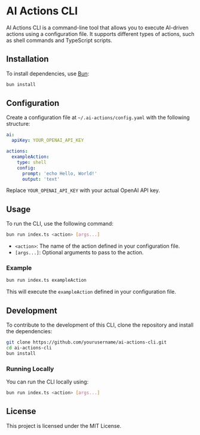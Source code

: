# AI Actions CLI

AI Actions CLI is a command-line tool that allows you to execute AI-driven actions using a configuration file. It supports different types of actions, such as shell commands and TypeScript scripts.

## Installation

To install dependencies, use [Bun](https://bun.sh):

```bash
bun install
```

## Configuration

Create a configuration file at `~/.ai-actions/config.yaml` with the following structure:

```yaml
ai:
  apiKey: YOUR_OPENAI_API_KEY

actions:
  exampleAction:
    type: shell
    config:
      prompt: 'echo Hello, World!'
      output: 'text'
```

Replace `YOUR_OPENAI_API_KEY` with your actual OpenAI API key.

## Usage

To run the CLI, use the following command:

```bash
bun run index.ts <action> [args...]
```

- `<action>`: The name of the action defined in your configuration file.
- `[args...]`: Optional arguments to pass to the action.

### Example

```bash
bun run index.ts exampleAction
```

This will execute the `exampleAction` defined in your configuration file.

## Development

To contribute to the development of this CLI, clone the repository and install the dependencies:

```bash
git clone https://github.com/yourusername/ai-actions-cli.git
cd ai-actions-cli
bun install
```

### Running Locally

You can run the CLI locally using:

```bash
bun run index.ts <action> [args...]
```

## License

This project is licensed under the MIT License.
